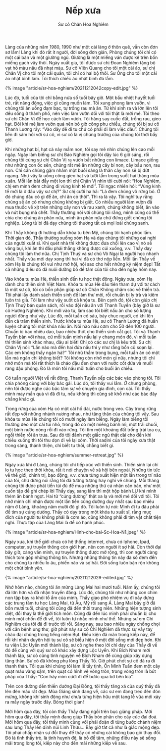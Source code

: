 ﻿---
title: Nếp xưa
author: Sư cô Chân Hoa Nghiêm
---

Làng của những năm 1980, 1990 như một cái làng ở thôn quê, vẫn còn đơn sơ lắm! Làng khi đó rất ít người, đời sống đơn giản. Phòng chúng tôi chỉ có một cái bàn và một giường ngủ. Giường là một miếng ván được kê trên bốn miếng gạch vậy thôi. Ngày xuất gia, tôi được sư chị Đoan Nghiêm tặng bộ vạt hò màu nâu đã nhạt màu. Sư cô Viên Quang cho tôi một cái áo, sư chị Chân Vị cho tôi một cái quần, tôi chỉ có hai bộ thôi. Sư Ông cho tôi một cái áo nhật bình lam. Tôi thích chiếc áo nhật bình đó lắm. 

{% image "article/sr-hoa-nghiem/20211212042copy-edit.jpg" %}

Lúc đó, tuổi của tôi chỉ bằng nửa số tuổi bây giờ. Một bầu nhiệt huyết tuổi trẻ, rất năng động, việc gì cũng muốn làm. Tôi xung phong làm vườn, vì chúng tôi ăn uống đạm bạc, tự trồng rau mà ăn. Từ khi sinh ra và lớn lên tôi đều sống ở thành phố, nên việc làm vườn đối với tôi thật là mới mẻ. Tôi theo sư chị Chân Vị để học cách làm vườn. Tôi hăng say cuốc đất, trồng rau, gieo hạt. Đôi khi mê làm vườn quá nên bỏ giờ công phu chiều, chúng tôi bị sư cô Thanh Lương rầy: “Vào đây để đi tu chứ có phải đi làm việc đâu”. Chúng tôi liền đi sám hối với sư cô, vì sư cô là vị chúng trưởng của chúng tôi thời bấy giờ.

Khi những hạt bí, hạt cà nảy mầm non, tôi say mê nhìn chúng lên cao mỗi ngày. Ngày làm biếng sư chị Bảo Nghiêm gọi tôi dậy lúc 6 giờ sáng, rồi chúng tôi cùng sư chị Chân Vị ra vườn bắt những con limace. Limace giống như những con ốc sên, chúng rất mê ăn những cây bí non, cây bầu non, rau non. Chỉ cần chúng gặm nhấm một buổi sáng là thân cây non sẽ bị đứt ngang. Như vậy là uổng công gieo hạt và tưới tẩm trong suốt hai tháng mùa xuân. Mỗi lần bắt đầy một lon thì chị Chân Vị nhìn tôi cười nói: “Hoa Nghiêm, chị em mình đem chúng đi vùng kinh tế mới”. Tôi ngạc nhiên hỏi: “Vùng kinh tế mới là ở đâu vậy sư chị?” Sư chị cười ha hả: “Là đem chúng vô rừng bỏ. Ở đó chúng đâu có gì để ăn, chỉ ăn cỏ thôi”. Thì ra là vậy. Tôi nghĩ tuy rằng chúng sẽ ăn cỏ nhưng chúng không bị giết. Có nhiều người làm vườn đã mua thuốc về xịt trên những cây non và rau xanh, chúng không biết, ăn vào và nứt bụng mà chết. Thầy thường nói với chúng tôi rằng, mình cũng có thể chia cho chúng ăn phân nửa, mình ăn phân nửa chứ đừng giết chúng tội nghiệp. Lòng từ bi đã dạy chúng tôi thương tất cả mọi loài chúng sanh.

Khi Thầy không đi hướng dẫn khóa tu bên Mỹ, chúng tôi hạnh phúc lắm. Thời gian đó, Thầy thường xuống xóm Hạ và dạy chúng tôi những oai nghi của người xuất sĩ. Khi quét nhà thì không được đưa chổi lên cao vì nó sẽ văng bụi, khi ăn thì đầu phải thẳng không được cúi xuống, v.v. Thầy dạy chúng tôi làm thơ nữa. Chị Tịnh Thuỷ và sư chú Vô Ngại là người học nhanh nhất. Thầy vừa mới dạy xong thì hai vị đã có thơ nộp liền. Mỗi lần Thầy về xóm Hạ là chúng tôi vui như mở hội, nói sao cho hết những kỷ niệm đẹp! Tất cả những điều đó đã nuôi dưỡng bồ đề tâm của tôi cho đến ngày hôm nay.

Vào khóa tu mùa Hè, thiền sinh đến tu học thật đông. Ngày xưa, xóm Hạ dành cho thiền sinh Việt Nam. Khóa tu mùa Hè đầu tiên tham dự với tư cách là một sư cô, tôi có bổn phận giúp sư cô Chân Không chăm sóc về thiền trà. Tôi phải lấy danh sách thiền sinh để làm thư mời, rồi chuẩn bị ly trà và kiêm luôn trà giả. Tôi làm như vậy suốt cả khóa tu. Bên cạnh đó, tôi còn giúp chị Tịnh Thuỷ bán quán sách, rồi vào đội nấu ăn với Thanh Tuyền (bây giờ là sư cô Hương Nghiêm). Khi mới vào tu, làm sao tôi biết nấu ăn cho số lượng người đông như vậy. Lúc đó, mỗi tuần có sáu, bảy chục người, có khi lên đến cả trăm thiền sinh. Trước khóa tu mùa Hè, sư cô Thanh Lương đã huấn luyện chúng tôi một khóa nấu ăn. Nồi nào nấu cơm cho 50 đến 100 người. Chuẩn bị bao nhiêu dao, bao nhiêu thớt cho thiền sinh cắt gọt. Tôi và Thanh Tuyền bàn với nhau, cứ mỗi tuần mình nấu lại y chang món đó, vì mỗi tuần thì thiền sinh khác nhau, đâu ai biết! Chỉ có các sư chị là kêu trời. Sư chị Chân Vị nói: “Lần nào mà đến hai đứa nấu thì y như rằng bổn cũ soạn lại. Các em không thấy ngán hả?” Tôi nhủ thầm trong bụng, mỗi tuần ăn có một lần mà ngán chi không biết? Tôi không còn nhớ món gì nữa, nhưng tôi chỉ nhớ món mà tôi rất thích là cháo đậu đen chan với nước cốt dừa và muối rang đậu phộng. Đó là món tôi nấu mỗi tuần cho buổi ăn chiều.

Có tuần người Việt về rất đông, Thanh Tuyền xếp các bác vào phòng tôi. Tôi chia phòng cùng với bảy bác gái. Lúc đó, tôi thấy vui lắm. Ở chung phòng, nên tôi được nghe các bác tâm sự về chuyện gia đình, con cái. Tôi thấy mình may mắn quá vì đã đi tu, nếu không thì cũng sẽ khổ như các bác đây chẳng khác gì.

Trong rừng của xóm Hạ có một cái hồ dài, nước trong veo. Cây trong rừng rất đẹp với những nhánh nương nhau, như tăng thân của chúng tôi vậy. Sau khóa tu mùa Hè chúng tôi có mười ngày làm biếng. Ngày làm biếng tôi thường đeo một cái túi nhỏ, trong đó có một miếng bánh mì, một trái chuối, một bình nước nóng rồi đi vào rừng. Tôi tìm một khoảng đất trống trải tọa cụ, ngồi thiền rồi ăn trưa. Sau đó tôi đánh một giấc ngủ thật dài cho đến khi chiều xuống thì tôi thu dọn đi về lại xóm. Thời sadini của tôi ngày xưa thật trong sáng, thánh thiện, chỉ biết tu thôi, chẳng biết gì.

{% image "article/sr-hoa-nghiem/summer-retreat.jpg" %}

Ngày xưa khi ở Làng, chúng tôi chỉ tiếp xúc với thiền sinh. Thiền sinh lại chỉ lo tu học theo thời khóa, rất ít nói chuyện về xã hội bên ngoài. Những tin tức về thế giới, chính trị, bạo động, v.v. chưa từng xuất hiện một lần trong trí não của tôi, chứ đừng nói rằng tôi đã tưởng tượng hay nghĩ về chúng. Mỗi tháng chúng tôi được phát tiền túi đủ để mua những thứ cá nhân căn bản, như một cuốn tập để ghi chép lời Thầy dạy, sang lắm thì một hộp bánh LU khi mình thèm ăn bánh ngọt. Hai từ “cúng dường” thật xa lạ và mới mẻ đối với tôi. Tôi nhớ mình chỉ nhận được một lần tiền cúng dường duy nhất sau bao nhiêu năm ở Làng, khoảng năm mười đô gì đó. Tôi luôn tự nói: Mình đi tu đâu phải để tìm sự cúng dường. Thầy có dạy trong một khóa tu xuất sĩ, rằng mục đích của người tu không phải là cơm áo, cũng không phải đi tìm vật chất tiện nghi. Thực tập của Làng Mai là để có hạnh phúc. 

{% image "article/sr-hoa-nghiem/Hinh-cho-bai-Sc-Hoa-N1.jpeg" %}

Ngày xưa, khi thế giới chưa có hệ thống internet, chưa có Iphone, Ipad, computer, sự truyền thông còn giới hạn, nên con người ít sợ hãi. Còn thời đại bây giờ, càng văn minh, sự truyền thông được mở rộng, thì con người càng thích tom góp những thông tin. Nhưng những thông tin này đa số đem đến cho chúng ta nhiều lo âu, phiền não và sợ hãi. Đời sống luôn bận rộn không một chút bình yên.

{% image "article/sr-hoa-nghiem/20211212029-edited.jpg" %}

Nhớ hôm nào, chúng tôi ăn mừng Làng Mai hai mươi tuổi. Năm ấy, chúng tôi đã lớn hơn và đã nhận truyền đăng. Lúc đó, chúng tôi như những con chim non tập bay ra khỏi tổ ấm của mình. Thầy giao phó nhiệm vụ đi xây dựng các trung tâm tu học Làng Mai, từ Âu, Mỹ rồi sang Á. Làng Mai bây giờ đã bốn mươi tuổi, chúng tôi cũng đã đến thời trung niên. Những hiện tượng sinh diệt, đổi thay là thế giới tích môn. Cũng đã đến lúc mình phải chuẩn bị cho mình một chốn để đi về, tôi luôn tự nhắc mình như thế. Nhưng sư em Chỉ Nghiêm của tôi đã đi trước tôi rồi. Sáng nay, sau bao nhiêu ngày chống chọi với căn bệnh ung thư, giờ phút này sư cô Chỉ Nghiêm đã thực sự vẫy tay chào đại chúng trong tiếng niệm Bụt. Điều kiện đã mãn trong kiếp này, để rồi khi nhân duyên hội tụ sư cô sẽ biểu hiện ở một đời sống mới đẹp hơn. Khi tu viện Lộc Uyển mới thành lập, sư cô nghe theo lời chỉ dạy của Thầy đi về đó để cùng với quý sư cô khác xây dựng Lộc Uyển. Khi Bích Nham mới thành lập, sư cô cũng tình nguyện về Bích Nham để cùng giúp xây dựng tăng thân. Sư cô đã không phụ lòng Thầy Tổ. Giờ phút chót sư cô đã ra đi thanh thản. Tối qua khi chúng tôi làm lễ tẩy tịnh, Ôn Minh Tuấn đem một cây quạt màu vàng sậm, trên quạt có hình vẽ vòng tròn, trong vòng tròn là bút pháp của Thầy: “Con hãy mỉm cười đi để bước qua bờ bên kia”. 

Trên con đường đến thiền đường Đại Đồng, tôi thấy tăng xá của quý thầy đã lên đèn màu rất đẹp. Mùa Giáng sinh đang về, các sư em đang treo đèn đón mừng, không khí sinh động như chưa từng hiện hữu một tang lễ vừa mới xảy ra mấy ngày trước đây. Bóng thời gian!

Mới hôm qua đây, tôi còn thấy Thầy đang ngồi trên bục giảng pháp. Mới hôm qua đây, tôi thấy mình đang giúp Thầy bón phân cho cây cúc đại đoá. Mới hôm qua đây, tôi thấy mình cùng với phái đoàn đi từng bước chánh niệm sau lưng Thầy lên đỉnh núi Linh Thứu… Bây giờ tất cả như là giấc mộng đẹp. Tôi phải chấp nhận sự đổi thay để thấy có những cái không bao giờ thay đổi. Đó là tình thầy trò, là tình huynh đệ, là bồ đề tâm, những điều này sẽ sống mãi trong lòng tôi, kiếp này cho đến mãi những kiếp về sau.
